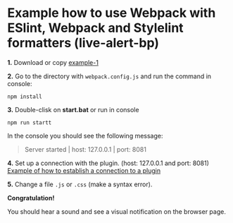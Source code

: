 # Example how to use Webpack with ESlint, Webpack and Stylelint formatters (live-alert-bp)



**1.** Download or copy [example-1](https://github.com/Yuriy-Svetlov/live-alert-bp/tree/master/documentation/examples/webpack/1)

**2.** Go to the directory with `webpack.config.js` and run the command in console: 

```shell
npm install
```

**3.** Double-clisk on **start.bat** or run in console 

```shell
npm run startt
```
In the console you should see the following message:

> Server started | host: 127.0.0.1 | port: 8081

**4.** Set up a connection with the plugin. (host: 127.0.0.1 and port: 8081) [Example of how to establish a connection to a plugin](https://github.com/Yuriy-Svetlov/live-alert-bp/tree/master/documentation/examples/%D1%81onnect_to_server)

**5.** Change a file `.js` or `.css` (make a syntax error).

**Congratulation!**

You should hear a sound and see a visual notification on the browser page.
